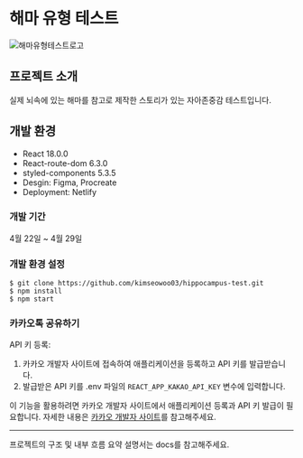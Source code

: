 # 해마 유형 테스트
![해마유형테스트로고](https://github.com/kimseowoo03/hippocampus-test/assets/102151860/c57b46df-a99d-4370-858b-377a74adc04f)

## 프로젝트 소개
실제 뇌속에 있는 해마를 참고로 제작한 스토리가 있는 자아존중감 테스트입니다.

## 개발 환경
- React 18.0.0
- React-route-dom 6.3.0 
- styled-components 5.3.5
- Desgin: Figma, Procreate
- Deployment: Netlify

### 개발 기간
4월 22일 ~ 4월 29일

### 개발 환경 설정
```
$ git clone https://github.com/kimseowoo03/hippocampus-test.git
$ npm install
$ npm start
```
### 카카오톡 공유하기

API 키 등록:
1. 카카오 개발자 사이트에 접속하여 애플리케이션을 등록하고 API 키를 발급받습니다.
2. 발급받은 API 키를 .env 파일의 `REACT_APP_KAKAO_API_KEY` 변수에 입력합니다.

이 기능을 활용하려면 카카오 개발자 사이트에서 애플리케이션 등록과 API 키 발급이 필요합니다. 자세한 내용은 [카카오 개발자 사이트](https://developers.kakao.com/)를 참고해주세요.

--------
프로젝트의 구조 및 내부 흐름 요약 설명서는 docs를 참고해주세요.